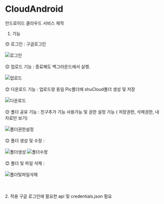 ﻿# CloudAndroid
 
안드로이드 클라우드 서비스 제작

1. 기능<br>

😊 로그인 : 구글로그인<br><br>
![로그인](https://user-images.githubusercontent.com/57480215/227797430-cd9f3e93-effd-49f7-a2ec-cdff2d6b8838.gif)<br><br>
😊 업로드 기능 : 종료해도 백그라운드에서 실행.<br><br>
![업로드](https://user-images.githubusercontent.com/57480215/227797443-e85b31d0-a5bf-4682-829b-c76c95cc84b6.gif)<br><br>
😊 다운로드 기능 : 업로드랑 동일 Pic폴더에 shuCloud폴더 생성 및 저장<br><br>
![다운로드](https://user-images.githubusercontent.com/57480215/227797425-6ab869e7-1542-44d9-ae4a-a02b5e5754d5.gif)<br><br>
😊 폴더 공유 기능 : 친구추가 기능 사용가능 및 권한 설정 가능 ( 저장권한, 삭제권한, 내자료만 보기)<br><br>
![폴더권한설정](https://user-images.githubusercontent.com/57480215/227797451-5fc2aab4-6142-4060-894e-a93da92a8396.gif)<br><br>
😊 폴더 생성 및 수정 :<br><br>
![폴더생성](https://user-images.githubusercontent.com/57480215/227797456-c646152a-037f-4cb3-b6a4-40bcaa7b54d1.gif)
![폴더수정](https://user-images.githubusercontent.com/57480215/227797460-1a4f278a-328d-4b59-9c5c-dbdf81ea545d.gif)<br><br>
😊 폴더 및 파일 삭제 :<br><br>
![폴더및파일삭제](https://user-images.githubusercontent.com/57480215/227797452-e08033ba-45af-44b9-a6cd-c59e2ee4e1d5.gif)<br><br>
<br><br>
2. 적용 
 구글 로그인에 필요한 api 및 credentials.json 필요



